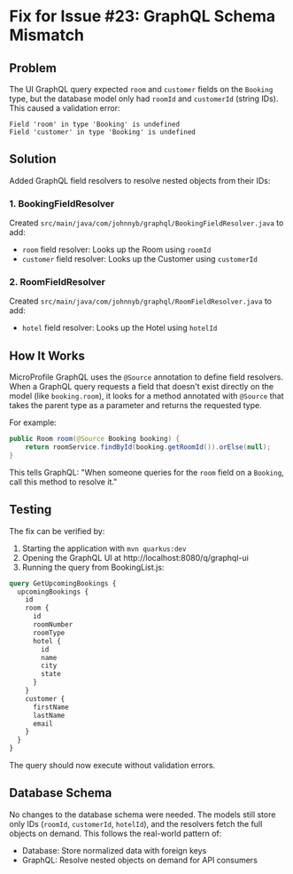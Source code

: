 # Fix for Issue #23: GraphQL Schema Mismatch

## Problem
The UI GraphQL query expected `room` and `customer` fields on the `Booking` type, but the database model only had `roomId` and `customerId` (string IDs). This caused a validation error:

```
Field 'room' in type 'Booking' is undefined
Field 'customer' in type 'Booking' is undefined
```

## Solution
Added GraphQL field resolvers to resolve nested objects from their IDs:

### 1. BookingFieldResolver
Created `src/main/java/com/johnnyb/graphql/BookingFieldResolver.java` to add:
- `room` field resolver: Looks up the Room using `roomId`
- `customer` field resolver: Looks up the Customer using `customerId`

### 2. RoomFieldResolver
Created `src/main/java/com/johnnyb/graphql/RoomFieldResolver.java` to add:
- `hotel` field resolver: Looks up the Hotel using `hotelId`

## How It Works
MicroProfile GraphQL uses the `@Source` annotation to define field resolvers. When a GraphQL query requests a field that doesn't exist directly on the model (like `booking.room`), it looks for a method annotated with `@Source` that takes the parent type as a parameter and returns the requested type.

For example:
```java
public Room room(@Source Booking booking) {
    return roomService.findById(booking.getRoomId()).orElse(null);
}
```

This tells GraphQL: "When someone queries for the `room` field on a `Booking`, call this method to resolve it."

## Testing
The fix can be verified by:
1. Starting the application with `mvn quarkus:dev`
2. Opening the GraphQL UI at http://localhost:8080/q/graphql-ui
3. Running the query from BookingList.js:
```graphql
query GetUpcomingBookings {
  upcomingBookings {
    id
    room {
      id
      roomNumber
      roomType
      hotel {
        id
        name
        city
        state
      }
    }
    customer {
      firstName
      lastName
      email
    }
  }
}
```

The query should now execute without validation errors.

## Database Schema
No changes to the database schema were needed. The models still store only IDs (`roomId`, `customerId`, `hotelId`), and the resolvers fetch the full objects on demand. This follows the real-world pattern of:
- Database: Store normalized data with foreign keys
- GraphQL: Resolve nested objects on demand for API consumers
